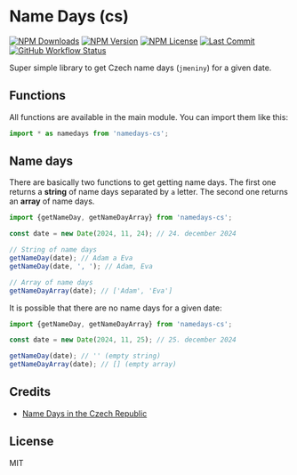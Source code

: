 # Name Days (cs)

[![NPM Downloads](https://img.shields.io/npm/dm/namedays-cs?style=for-the-badge)](https://www.npmjs.com/package/namedays-cs)
[![NPM Version](https://img.shields.io/npm/v/namedays-cs?style=for-the-badge)](https://www.npmjs.com/package/namedays-cs)
[![NPM License](https://img.shields.io/npm/l/namedays-cs?style=for-the-badge)](https://github.com/OzzyCzech/namedays-cs/blob/main/LICENSE)
[![Last Commit](https://img.shields.io/github/last-commit/OzzyCzech/namedays-cs?style=for-the-badge)](https://github.com/OzzyCzech/namedays-cs/commits/main)
[![GitHub Workflow Status](https://img.shields.io/github/actions/workflow/status/OzzyCzech/namedays-cs/main.yml?style=for-the-badge)](https://github.com/OzzyCzech/namedays-cs/actions)

Super simple library to get Czech name days (`jmeniny`) for a given date.

## Functions

All functions are available in the main module. You can import them like this:

```javascript
import * as namedays from 'namedays-cs';
```

## Name days

There are basically two functions to get getting name days.
The first one returns a **string** of name days separated by
`a` letter. The second one returns an **array** of name days.

```javascript
import {getNameDay, getNameDayArray} from 'namedays-cs';

const date = new Date(2024, 11, 24); // 24. december 2024

// String of name days
getNameDay(date); // Adam a Eva
getNameDay(date, ', '); // Adam, Eva

// Array of name days
getNameDayArray(date); // ['Adam', 'Eva']
```

It is possible that there are no name days for a given date:

```javascript
import {getNameDay, getNameDayArray} from 'namedays-cs';

const date = new Date(2024, 11, 25); // 25. december 2024

getNameDay(date); // '' (empty string)
getNameDayArray(date); // [] (empty array)
```

## Credits

- [Name Days in the Czech Republic](https://en.wikipedia.org/wiki/Name_days_in_the_Czech_Republic)

## License

MIT
